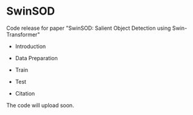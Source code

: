 # SwinSOD
Code release for paper "SwinSOD: Salient Object Detection using Swin-Transformer"

* Introduction

* Data Preparation

* Train

* Test

* Citation

The code will upload soon.
